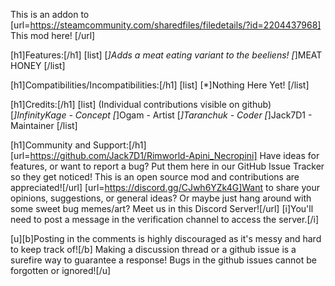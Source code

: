 This is an addon to [url=https://steamcommunity.com/sharedfiles/filedetails/?id=2204437968] This mod here! [/url]

[h1]Features:[/h1]
[list]
[*]Adds a meat eating variant to the beeliens!
[*]MEAT HONEY
[/list]


[h1]Compatibilities/Incompatibilities:[/h1]
[list]
[*]Nothing Here Yet!
[/list]

[h1]Credits:[/h1]
[list]
(Individual contributions visible on github)
[*]InfinityKage - Concept
[*]Ogam - Artist
[*]Taranchuk - Coder
[*]Jack7D1 - Maintainer
[/list]

[h1]Community and Support:[/h1]
[url=https://github.com/Jack7D1/Rimworld-Apini_Necropini] Have ideas for features, or want to report a bug? Put them here in our GitHub Issue Tracker so they get noticed! This is an open source mod and contributions are appreciated![/url]
[url=https://discord.gg/CJwh6YZk4G]Want to share your opinions, suggestions, or general ideas? Or maybe just hang around with some sweet bug memes/art? Meet us in this Discord Server![/url]
[i]You'll need to post a message in the verification channel to access the server.[/i]

[u][b]Posting in the comments is highly discouraged as it's messy and hard to keep track of![/b]
Making a discussion thread or a github issue is a surefire way to guarantee a response!
Bugs in the github issues cannot be forgotten or ignored![/u]
